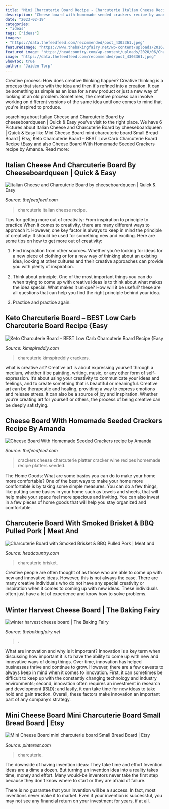 ```yaml
---
title: "Mini Charcuterie Board Recipe ~ Charcuterie Italian Cheese Recipe"
description: "Cheese board with homemade seeded crackers recipe by amanda"
date: "2023-02-19"
categories:
- "ideas"
tags: ["ideas"]
images:
- "https://data.thefeedfeed.com/recommended/post_4303361.jpeg"
featuredImage: "https://www.thebakingfairy.net/wp-content/uploads/2016/11/castello_cheese_board01.jpg"
featured_image: "https://headcountry.com/wp-content/uploads/2020/06/Charcuterie-Board-with-BBQ-Meats-Sauce-Pin-2.png"
image: "https://data.thefeedfeed.com/recommended/post_4303361.jpeg"
ShowToc: true
author: "Jaiden Torp"
---
```



Creative process: How does creative thinking happen?
Creative thinking is a process that starts with the idea and then it's refined into a creation. It can be something as simple as an idea for a new product or just a new way of looking at an old problem. Sometimes, the creative process can involve working on different versions of the same idea until one comes to mind that you're inspired to produce.

	

		
searching about Italian Cheese and Charcuterie Board by cheeseboardqueen | Quick &amp; Easy you've visit to the right place. We have 6 Pictures about Italian Cheese and Charcuterie Board by cheeseboardqueen | Quick &amp; Easy like Mini Cheese Board mini charcuterie board Small Bread Board | Etsy, Keto Charcuterie Board – BEST Low Carb Charcuterie Board Recipe {Easy and also Cheese Board With Homemade Seeded Crackers recipe by Amanda. Read more:
		
    
## Italian Cheese And Charcuterie Board By Cheeseboardqueen | Quick &amp; Easy

<img loading=lazy src="https://data.thefeedfeed.com/static/2019/09/30/15698933385d92abda7e87a.jpg" onerror="this.onerror=null;this.src='https://tse2.mm.bing.net/th?id=OIP.UBKImVyzcW7jWHhXs1wHNgHaHX&amp;pid=15.1';" alt="Italian Cheese and Charcuterie Board by cheeseboardqueen | Quick &amp; Easy">

_Source: thefeedfeed.com_

>charcuterie italian cheese recipe. 

	

Tips for getting more out of creativity: From inspiration to principle to practice
When it comes to creativity, there are many different ways to approach it. However, one key factor is always to keep in mind the principle of creativity: It should be used for something new and exciting. Here are some tips on how to get more out of creativity:
1. Find inspiration from other sources. Whether you’re looking for ideas for a new piece of clothing or for a new way of thinking about an existing idea, looking at other cultures and their creative approaches can provide you with plenty of inspiration.

2. Think about principle. One of the most important things you can do when trying to come up with creative ideas is to think about what makes the idea special. What makes it unique? How will it be useful? these are all questions that can help you find the right principle behind your idea.

3. Practice and practice again.

    
## Keto Charcuterie Board – BEST Low Carb Charcuterie Board Recipe {Easy

<img loading=lazy src="https://kimspireddiy.com/wp-content/uploads/2020/09/keto-charcuterie-board-1-1.jpg" onerror="this.onerror=null;this.src='https://tse2.mm.bing.net/th?id=OIP.jxKVIaxuXX7GE1P8iLgliwHaLH&amp;pid=15.1';" alt="Keto Charcuterie Board – BEST Low Carb Charcuterie Board Recipe {Easy">

_Source: kimspireddiy.com_

>charcuterie kimspireddiy crackers. 

	

what is creative art?
Creative art is about expressing yourself through a medium, whether it be painting, writing, music, or any other form of self-expression. It’s about using your creativity to communicate your ideas and feelings, and to create something that is beautiful or meaningful.
Creative art can be therapeutic and healing, providing a way to express emotions and release stress. It can also be a source of joy and inspiration. Whether you’re creating art for yourself or others, the process of being creative can be deeply satisfying.

    
## Cheese Board With Homemade Seeded Crackers Recipe By Amanda

<img loading=lazy src="https://data.thefeedfeed.com/recommended/post_4303361.jpeg" onerror="this.onerror=null;this.src='https://tse2.mm.bing.net/th?id=OIP.uTTMrCI0QF8lX3Ah86_84wHaHa&amp;pid=15.1';" alt="Cheese Board With Homemade Seeded Crackers recipe by Amanda">

_Source: thefeedfeed.com_

>crackers cheese charcuterie platter cracker wine recipes homemade recipe platters seeded. 

	

The Home Goods: What are some basics you can do to make your home more comfortable?
One of the best ways to make your home more comfortable is by taking some simple measures. You can do a few things, like putting some basics in your home such as towels and sheets, that will help make your space feel more spacious and inviting. You can also invest in a few pieces of home goods that will help you stay organized and comfortable.

    
## Charcuterie Board With Smoked Brisket &amp; BBQ Pulled Pork | Meat And

<img loading=lazy src="https://headcountry.com/wp-content/uploads/2020/06/Charcuterie-Board-with-BBQ-Meats-Sauce-Pin-2.png" onerror="this.onerror=null;this.src='https://tse4.mm.bing.net/th?id=OIP.rKP2iDUjKnLsnHIX4JXHZwHaLG&amp;pid=15.1';" alt="Charcuterie Board with Smoked Brisket &amp; BBQ Pulled Pork | Meat and">

_Source: headcountry.com_

>charcuterie brisket. 

	

Creative people are often thought of as those who are able to come up with new and innovative ideas. However, this is not always the case. There are many creative individuals who do not have any special creativity or inspiration when it comes to coming up with new ideas. These individuals often just have a lot of experience and know how to solve problems.

    
## Winter Harvest Cheese Board | The Baking Fairy

<img loading=lazy src="https://www.thebakingfairy.net/wp-content/uploads/2016/11/castello_cheese_board01.jpg" onerror="this.onerror=null;this.src='https://tse4.mm.bing.net/th?id=OIP.Cevub7WZyRdzNnwhN9GWfQHaLI&amp;pid=15.1';" alt="winter harvest cheese board | The Baking Fairy">

_Source: thebakingfairy.net_

>. 

	

What are innovation and why is it important?
Innovation is a key term when discussing how important it is to have the ability to come up with new and innovative ways of doing things. Over time, innovation has helped businesses thrive and continue to grow. However, there are a few caveats to always keep in mind when it comes to innovation. First, it can sometimes be difficult to keep up with the constantly changing technology and industry environments; second, innovation often requires an investment in research and development (R&D); and lastly, it can take time for new ideas to take hold and gain traction. Overall, these factors make innovation an important part of any company’s strategy.

    
## Mini Cheese Board Mini Charcuterie Board Small Bread Board | Etsy

<img loading=lazy src="https://i.pinimg.com/736x/43/e5/af/43e5af76b4aef750714a2b0129822488.jpg" onerror="this.onerror=null;this.src='https://tse4.mm.bing.net/th?id=OIP.aL--nz6uq5gSolWqNlyxxgHaJ3&amp;pid=15.1';" alt="Mini Cheese Board mini charcuterie board Small Bread Board | Etsy">

_Source: pinterest.com_

>charcuterie. 

	

The downside of having invention ideas: They take time and effort
Invention ideas are a dime a dozen. But turning an invention idea into a reality takes time, money and effort.
Many would-be inventors never take the first step because they don't know where to start or they are afraid of failure.

There is no guarantee that your invention will be a success. In fact, most inventions never make it to market. Even if your invention is successful, you may not see any financial return on your investment for years, if at all.

